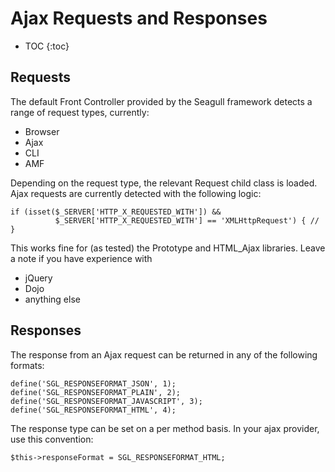 <!-- Name: Howto/AJAX/AjaxRequests -->
<!-- Version: 2 -->
<!-- Last-Modified: 2007/05/26 09:58:52 -->
<!-- Author: demian -->

# Ajax Requests and Responses
* TOC
{:toc}

## Requests
The default Front Controller provided by the Seagull framework detects a range of request types, currently:
 * Browser
 * Ajax
 * CLI
 * AMF

Depending on the request type, the relevant Request child class is loaded.  Ajax requests are currently detected with the following logic:


	if (isset($_SERVER['HTTP_X_REQUESTED_WITH']) &&
	          $_SERVER['HTTP_X_REQUESTED_WITH'] == 'XMLHttpRequest') { // }

This works fine for (as tested) the Prototype and HTML\_Ajax libraries.  Leave a note if you have experience with
 * jQuery
 * Dojo
 * anything else

## Responses
The response from an Ajax request can be returned in any of the following formats:


	define('SGL_RESPONSEFORMAT_JSON', 1);
	define('SGL_RESPONSEFORMAT_PLAIN', 2);
	define('SGL_RESPONSEFORMAT_JAVASCRIPT', 3);
	define('SGL_RESPONSEFORMAT_HTML', 4);

The response type can be set on a per method basis.  In your ajax provider, use this convention:


	$this->responseFormat = SGL_RESPONSEFORMAT_HTML;

